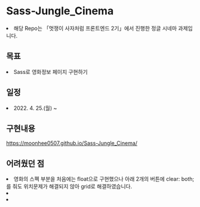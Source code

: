 # Sass-Jungle_Cinema
<li>해당 Repo는 「멋쟁이 사자처럼 프론트엔드 2기」에서 진행한 정글 시네마 과제입니다.</li>

## 목표
<li>Sass로 영화정보 페이지 구현하기</li>

## 일정
<li>2022. 4. 25.(월) ~ </li>

## 구현내용
https://moonhee0507.github.io/Sass-Jungle_Cinema/

## 어려웠던 점
<li>영화의 스펙 부분을 처음에는 float으로 구현했으나 아래 2개의 버튼에 clear: both;를 줘도 위치문제가 해결되지 않아 grid로 해결하였습니다.</li>
<li></li>
<li></li>
